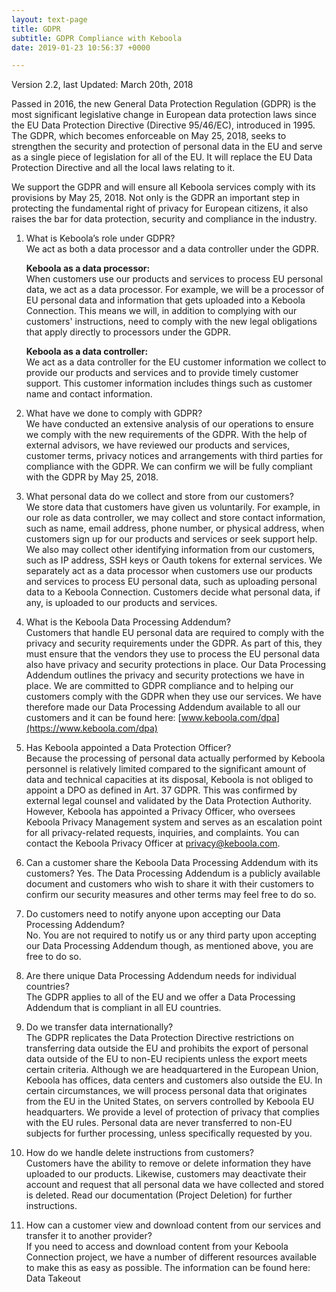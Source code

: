```yaml
---
layout: text-page
title: GDPR
subtitle: GDPR Compliance with Keboola
date: 2019-01-23 10:56:37 +0000

---
```

Version 2.2, last Updated: March 20th, 2018

Passed in 2016, the new General Data Protection Regulation (GDPR) is the most significant legislative change in European data protection laws since the EU Data Protection Directive (Directive 95/46/EC), introduced in 1995. The GDPR, which becomes enforceable on May 25, 2018, seeks to strengthen the security and protection of personal data in the EU and serve as a single piece of legislation for all of the EU. It will replace the EU Data Protection Directive and all the local laws relating to it.

We support the GDPR and will ensure all Keboola services comply with its provisions by May 25, 2018. Not only is the GDPR an important step in protecting the fundamental right of privacy for European citizens, it also raises the bar for data protection, security and compliance in the industry.

1. What is Keboola’s role under GDPR?  
    We act as both a data processor and a data controller under the GDPR.  
      
    **Keboola as a data processor:**  
    When customers use our products and services to process EU personal data, we act as a data processor. For example, we will be a processor of EU personal data and information that gets uploaded into a Keboola Connection. This means we will, in addition to complying with our customers' instructions, need to comply with the new legal obligations that apply directly to processors under the GDPR.

    **Keboola as a data controller:**  
    We act as a data controller for the EU customer information we collect to provide our products and services and to provide timely customer support. This customer information includes things such as customer name and contact information.
2. What have we done to comply with GDPR?  
    We have conducted an extensive analysis of our operations to ensure we comply with the new requirements of the GDPR. With the help of external advisors, we have reviewed our products and services, customer terms, privacy notices and arrangements with third parties for compliance with the GDPR. We can confirm we will be fully compliant with the GDPR by May 25, 2018.
3. What personal data do we collect and store from our customers?  
    We store data that customers have given us voluntarily. For example, in our role as data controller, we may collect and store contact information, such as name, email address, phone number, or physical address, when customers sign up for our products and services or seek support help. We also may collect other identifying information from our customers, such as IP address, SSH keys or Oauth tokens for external services. We separately act as a data processor when customers use our products and services to process EU personal data, such as uploading personal data to a Keboola Connection. Customers decide what personal data, if any, is uploaded to our products and services.
4. What is the Keboola Data Processing Addendum?  
	Customers that handle EU personal data are required to comply with the privacy and security requirements under the GDPR. As part of this, they must ensure that the vendors they use to process the EU personal data also have privacy and security protections in place. Our Data Processing Addendum outlines the privacy and security protections we have in place. We are committed to GDPR compliance and to helping our customers comply with the GDPR when they use our services. We have therefore made our Data Processing Addendum available to all our customers and it can be found here: [www.keboola.com/dpa](https://www.keboola.com/dpa)
 5. Has Keboola appointed a Data Protection Officer?  
    Because the processing of personal data actually performed by Keboola personnel is relatively limited compared to the significant amount of data and technical capacities at its disposal, Keboola is not obliged to appoint a DPO as defined in Art. 37 GDPR. This was confirmed by external legal counsel and validated by the Data Protection Authority. However, Keboola has appointed a Privacy Officer, who oversees Keboola Privacy Management system and serves as an escalation point for all privacy-related requests, inquiries, and complaints. You can contact the Keboola Privacy Officer at privacy@keboola.com.
 6. Can a customer share the Keboola Data Processing Addendum with its customers?
    Yes. The Data Processing Addendum is a publicly available document and customers who wish to share it with their customers to confirm our security measures and other terms may feel free to do so.
 7. Do customers need to notify anyone upon accepting our Data Processing Addendum?  
    No. You are not required to notify us or any third party upon accepting our Data Processing Addendum though, as mentioned above, you are free to do so.
 8. Are there unique Data Processing Addendum needs for individual countries?  
    The GDPR applies to all of the EU and we offer a Data Processing Addendum that is compliant in all EU countries.
 9. Do we transfer data internationally?  
    The GDPR replicates the Data Protection Directive restrictions on transferring data outside the EU and prohibits the export of personal data outside of the EU to non-EU recipients unless the export meets certain criteria. 
    Although we are headquartered in the European Union, Keboola has offices, data centers and customers also outside the EU. In certain circumstances, we will process personal data that originates from the EU in the United States, on servers controlled by Keboola EU headquarters. We provide a level of protection of privacy that complies with the EU rules. Personal data are never transferred to non-EU subjects for further processing, unless specifically requested by you.
10. How do we handle delete instructions from customers?  
    Customers have the ability to remove or delete information they have uploaded to our products. Likewise, customers may deactivate their account and request that all personal data we have collected and stored is deleted. Read our documentation (Project Deletion) for further instructions.
11. How can a customer view and download content from our services and transfer it to another provider?  
    If you need to access and download content from your Keboola Connection project, we have a number of different resources available to make this as easy as possible. The information can be found here: Data Takeout
